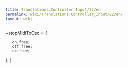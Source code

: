 ```yaml
---
title: Translations:Controller Input/22/en
permalink: wiki/Translations:Controller_Input/22/en/
layout: wiki
---
```


\~stopMidiToOsc = {

`   on.free;`  
`   off.free;`  
`   cc.free;`

}; )

